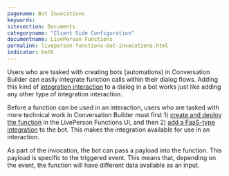 ```yaml
---
pagename: Bot Invocations
keywords:
sitesection: Documents
categoryname: "Client Side Configuration"
documentname: LivePerson Functions
permalink: liveperson-functions-bot-invocations.html
indicator: both
---
```


Users who are tasked with creating bots (automations) in Conversation Builder can easily integrate function calls within their dialog flows. Adding this kind of [integration interaction](conversation-builder-conversation-builder-interactions.html#integrations) to a dialog in a bot works just like adding any other type of integration interaction.

Before a function can be used in an interaction, users who are tasked with more technical work in Conversation Builder must first 1) [create and deploy the function]((liveperson-functions-getting-started.html)) in the LivePerson Functions UI, and then 2) [add a FaaS-type integration](conversation-builder-conversation-builder-integrations.html#add-a-faas-integration) to the bot. This makes the integration available for use in an interaction.

As part of the invocation, the bot can pass a payload into the function. This payload is specific to the triggered event. This means that, depending on the event, the function will have different data available as an input.